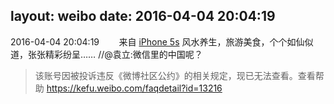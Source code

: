 layout: weibo
date: 2016-04-04 20:04:19
---
<meta name="referrer" content="no-referrer" />

2016-04-04 20:04:19  &nbsp;&nbsp;&nbsp;&nbsp;&nbsp;&nbsp; 来自 <a href="sinaweibo://customweibosource" rel="nofollow">iPhone 5s</a>
风水养生，旅游美食，个个如仙似道，张张精彩纷呈…… //@袁立:微信里的中国呢？
>  该账号因被投诉违反《微博社区公约》的相关规定，现已无法查看。查看帮助 https://kefu.weibo.com/faqdetail?id=13216
